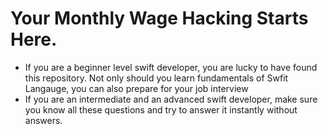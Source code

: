 # Your Monthly Wage Hacking Starts Here.

- If you are a beginner level swift developer, you are lucky to have found this repository. Not only should you learn fundamentals of Swfit Langauge, you can also prepare for your job interview
- If you are an intermediate and an advanced swift developer, make sure you know all these questions and try to answer it instantly without answers.
